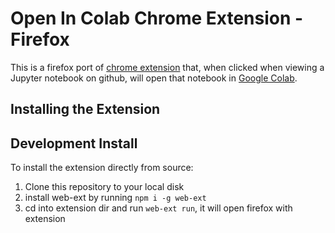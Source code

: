 # Open In Colab Chrome Extension - Firefox

This is a firefox port of [chrome extension](https://chrome.google.com/webstore/detail/open-in-colab/iogfkhleblhcpcekbiedikdehleodpjo) that, when clicked when viewing a Jupyter
notebook on github, will open that notebook in
[Google Colab](http://colab.research.google.com/).

## Installing the Extension


## Development Install

To install the extension directly from source:

1. Clone this repository to your local disk
2. install web-ext by running `npm i -g web-ext`
3. cd into extension dir and run `web-ext run`, it will open firefox with extension